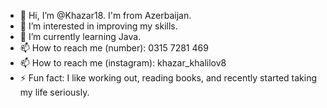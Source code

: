 - 👋 Hi, I’m @Khazar18. I'm from Azerbaijan.
- 👀 I’m interested in improving my skills.
- 🌱 I’m currently learning Java.
- 📫 How to reach me (number): 0315 7281 469
- 📫 How to reach me (instagram): khazar_khalilov8
- ⚡ Fun fact: I like working out, reading books, and recently started taking my life seriously.


